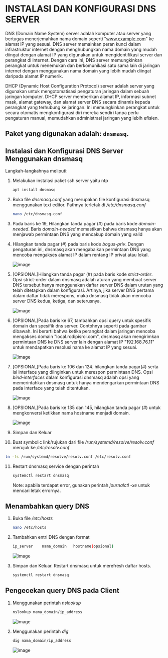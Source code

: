 <h1>INSTALASI DAN KONFIGURASI DNS SERVER</h1>

DNS (Domain Name System) server adalah komputer atau server yang bertugas menerjemahkan nama domain seperti "www.example.com" ke alamat IP yang sesuai. DNS server memainkan peran kunci dalam infrastruktur internet dengan menghubungkan nama domain yang mudah diingat dengan alamat IP yang digunakan untuk mengidentifikasi server dan perangkat di internet. Dengan cara ini, DNS server memungkinkan perangkat untuk menemukan dan berkomunikasi satu sama lain di jaringan internet dengan menggunakan nama domain yang lebih mudah diingat daripada alamat IP numerik.

DHCP (Dynamic Host Configuration Protocol) server adalah server yang digunakan untuk mengotomatisasi pengaturan jaringan dalam sebuah jaringan komputer. DHCP server memberikan alamat IP, informasi subnet mask, alamat gateway, dan alamat server DNS secara dinamis kepada perangkat yang terhubung ke jaringan. Ini memungkinkan perangkat untuk secara otomatis mengkonfigurasi diri mereka sendiri tanpa perlu pengaturan manual, memudahkan administrasi jaringan yang lebih efisien.

## Paket yang digunakan adalah: `dnsmasq`.

<h2>Instalasi dan Konfigurasi DNS Server Menggunakan dnsmasq</h2>

Langkah-langkahnya meliputi:
1. Melakukan instalasi paket ssh server yaitu ntp
   ```sh
   apt install dnsmasq
   ```

2. Buka file <i>dnsmasq.conf</i> yang merupakan file konfigurasi dnsmasq menggunakan text editor. Pathnya terletak di _/etc/dnsmasq.conf_
   ```sh
   nano /etc/dnsmasq.conf
   ```

3. Pada baris ke 19, Hilangkan tanda pagar (#) pada baris kode _domain-needed_. Baris _domain-needed_ memastikan bahwa dnsmasq hanya akan menjawab permintaan DNS yang mencakup domain yang valid<br>

4. Hilangkan tanda pagar (#) pada baris kode _bogus-priv_. Dengan pengaturan ini, dnsmasq akan mengabaikan permintaan DNS yang mencoba mengakses alamat IP dalam rentang IP privat atau lokal.<br>
 
   ![image](https://github.com/rodipisroi/LinuxServer/assets/104636035/3c786b47-a026-4b27-9488-f1f5e274c02b)

5. [OPSIONAL]Hilangkan tanda pagar (#) pada baris kode _strict-order_. Opsi strict-order dalam dnsmasq adalah aturan yang membuat server DNS tersebut hanya menggunakan daftar server DNS dalam urutan yang telah ditetapkan dalam konfigurasi. Artinya, jika server DNS pertama dalam daftar tidak merespons, maka dnsmasq tidak akan mencoba server DNS kedua, ketiga, dan seterusnya.<br>

   ![image](https://github.com/rodipisroi/LinuxServer/assets/104636035/bfa50849-fd2d-413b-8b8a-0fed0ef4f3af)

6. [OPSIONAL]Pada baris ke 67, tambahkan opsi query untuk spesifik domain dan spesifik dns server. Contohnya seperti pada gambar dibawah. Ini berarti bahwa ketika perangkat dalam jaringan mencoba mengakses domain "local.rodipisroi.com", dnsmasq akan mengirimkan permintaan DNS ke DNS server lain dengan alamat IP "192.168.76.11" untuk mendapatkan resolusi nama ke alamat IP yang sesuai.

   ![image](https://github.com/rodipisroi/LinuxServer/assets/104636035/78514df3-afcd-43e0-8a77-d7af418f26c8)

7. [OPSIONAL]Pada baris ke 106 dan 124. hilangkan tanda pagar(#) serta isi interface yang diinginkan untuk merespon permintaan DNS. Opsi _bind-interfaces_ dalam konfigurasi dnsmasq adalah opsi yang memerintahkan dnsmasq untuk hanya mendengarkan permintaan DNS pada interface yang telah ditentukan.

   ![image](https://github.com/rodipisroi/LinuxServer/assets/104636035/65e0450b-13b8-4198-a3a5-d8035e0fa7aa)

8. [OPSIONAL]Pada baris ke 135 dan 145, hilangkan tanda pagar (#) untuk mengkonversi ketikkan nama hostname menjadi domain.   

   ![image](https://github.com/rodipisroi/LinuxServer/assets/104636035/3f760c5d-1e6c-4c09-8737-3d5948a7cea3)

9. Simpan dan Keluar

10. Buat symbolic link/rujukan dari file _/run/systemd/resolve/resolv.conf_ merujuk ke _/etc/resolv.conf_ 

   ```sh
   ln -fs /run/systemd/resolve/resolv.conf /etc/resolv.conf
   ```
11. Restart dnsmasq service dengan perintah

    ```sh
    systemctl restart dnsmasq
    ```

    Note: apabila terdapat error, gunakan perintah _journalctl -xe_ untuk mencari letak errornya.

    
## Menambahkan query DNS

1. Buka file _/etc/hosts_

   ```sh
   nano /etc/hosts
   ```

2. Tambahkan entri DNS dengan format

   ```sh
   ip_server    nama_domain   hostname(opsional)
   ```

   ![image](https://github.com/rodipisroi/LinuxServer/assets/104636035/6dcf4b5c-dfd6-48ad-b491-0c097d4b3af2)

3. Simpan dan Keluar. Restart dnsmasq untuk merefresh daftar hosts.

   ```sh
   systemctl restart dnsmasq
   ```

## Pengecekan query DNS pada Client

1. Menggunakan perintah _nslookup_

   ```sh
   nslookup nama_domain/ip_address
   ```

   ![image](https://github.com/rodipisroi/LinuxServer/assets/104636035/fe992bb5-2e05-4495-9979-6dc82f19eb15)

2. Menggunakan perintah _dig_

   ```sh
   dig nama_domain/ip_address
   ```

   ![image](https://github.com/rodipisroi/LinuxServer/assets/104636035/f756b31f-3f36-41a5-9cee-79a0453fcd0b)
